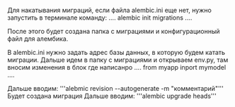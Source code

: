 Для накатывания миграций, если файла alembic.ini еще нет, нужно запустить в терминале команду:
....
alembic init migrations
....


После этого будет создана папка с миграциями и конфигурационный файл для алембика.

В alembic.ini нужно задать адрес базы данных, в которую будем катать миграции.
Дальше идем в папку с миграциями и открываем env.py, там вносим изменения в блок где написанро
....
from myapp inport mymodel
....


Дальше вводим: '''alebmic revision --autogenerate -m "комментарий"'''
Будет создана миграция 
Дальше вводим: '''alembic upgrade heads'''